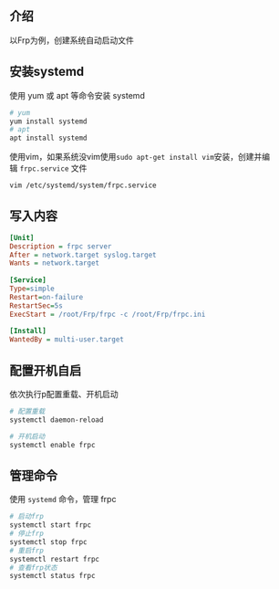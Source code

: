 ## 介绍

以Frp为例，创建系统自动启动文件

## 安装systemd

使用 yum 或 apt 等命令安装 systemd

```bash
# yum
yum install systemd
# apt
apt install systemd
```

使用vim，如果系统没vim使用`sudo apt-get install vim`安装，创建并编辑 `frpc.service` 文件

```bash
vim /etc/systemd/system/frpc.service
```

## 写入内容

```ini
[Unit]
Description = frpc server 
After = network.target syslog.target
Wants = network.target
 
[Service]
Type=simple
Restart=on-failure
RestartSec=5s
ExecStart = /root/Frp/frpc -c /root/Frp/frpc.ini
 
[Install]
WantedBy = multi-user.target

```


## 配置开机自启


依次执行p配置重载、开机启动

```bash
# 配置重载
systemctl daemon-reload

# 开机启动
systemctl enable frpc
```

## 管理命令

使用 `systemd` 命令，管理 frpc

```bash
# 启动frp
systemctl start frpc
# 停止frp
systemctl stop frpc
# 重启frp
systemctl restart frpc
# 查看frp状态
systemctl status frpc
```
